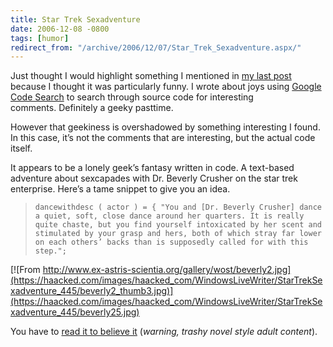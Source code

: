 ```yaml
---
title: Star Trek Sexadventure
date: 2006-12-08 -0800
tags: [humor]
redirect_from: "/archive/2006/12/07/Star_Trek_Sexadventure.aspx/"
---
```


Just thought I would highlight something I mentioned in [my last
post](https://haacked.com/archive/2006/12/08/Look_Both_Ways_Before_You_Lock.aspx "In my last post")
because I thought it was particularly funny. I wrote about joys using
[Google Code Search](http://www.google.com/codesearch "Code Search") to
search through source code for interesting comments. Definitely a geeky
pasttime.

However that geekiness is overshadowed by something interesting I found.
In this case, it’s not the comments that are interesting, but the actual
code itself.

It appears to be a lonely geek’s fantasy written in code. A text-based
adventure about sexcapades with Dr. Beverly Crusher on the star trek
enterprise. Here’s a tame snippet to give you an idea.

> `dancewithdesc ( actor ) = { "You and [Dr. Beverly Crusher] dance a quiet, soft, close dance around her quarters. It is really quite chaste, but you find yourself intoxicated by her scent and stimulated by your grasp and hers, both of which stray far lower on each others’ backs than is supposedly called for with this step.";`

[![From
http://www.ex-astris-scientia.org/gallery/wost/beverly2.jpg](https://haacked.com/images/haacked_com/WindowsLiveWriter/StarTrekSexadventure_445/beverly2_thumb3.jpg)](https://haacked.com/images/haacked_com/WindowsLiveWriter/StarTrekSexadventure_445/beverly25.jpg)

You have to [read it to believe
it](http://www.google.com/codesearch?hl=en&q=show:D8fEcE7V1N0:x6wWpWtR_xM:jlz7MZyB40k&sa=N&ct=rd&cs_p=http://www.geocities.com/abomire/files/chick.zip&cs_f=/beverly.t "Star Trek Sexadventure") (*warning,
trashy novel style adult content*).

